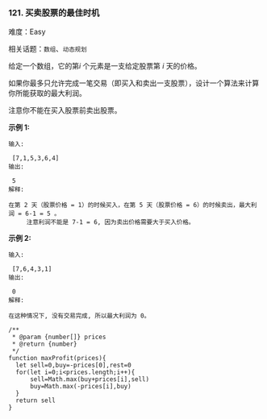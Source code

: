 ### 121. 买卖股票的最佳时机

难度：Easy

相关话题：`数组`、`动态规划`

给定一个数组，它的第*i*  个元素是一支给定股票第 *i*  天的价格。



如果你最多只允许完成一笔交易（即买入和卖出一支股票），设计一个算法来计算你所能获取的最大利润。



注意你不能在买入股票前卖出股票。



**示例 1:** 



```
输入:

 [7,1,5,3,6,4]
输出:

 5
解释:

在第 2 天（股票价格 = 1）的时候买入，在第 5 天（股票价格 = 6）的时候卖出，最大利润 = 6-1 = 5 。
     注意利润不能是 7-1 = 6, 因为卖出价格需要大于买入价格。
```


**示例 2:** 



```
输入:

 [7,6,4,3,1]
输出:

 0
解释:

在这种情况下, 没有交易完成, 所以最大利润为 0。
```

```
/**
 * @param {number[]} prices
 * @return {number}
 */
function maxProfit(prices){
  let sell=0,buy=-prices[0],rest=0
  for(let i=0;i<prices.length;i++){
      sell=Math.max(buy+prices[i],sell)
      buy=Math.max(-prices[i],buy)
  }
  return sell
}
```

